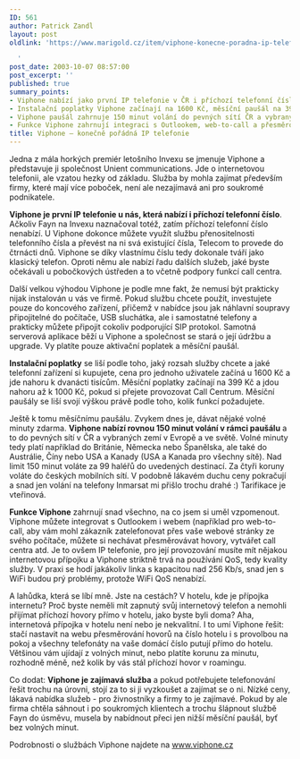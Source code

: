```yaml
---
ID: 561
author: Patrick Zandl
layout: post
oldlink: 'https://www.marigold.cz/item/viphone-konecne-poradna-ip-telefonie

  '
post_date: 2003-10-07 08:57:00
post_excerpt: ''
published: true
summary_points:
- Viphone nabízí jako první IP telefonie v ČR i příchozí telefonní číslo.
- Instalační poplatky Viphone začínají na 1600 Kč, měsíční paušál na 399 Kč.
- Viphone paušál zahrnuje 150 minut volání do pevných sítí ČR a vybraných zemí.
- Funkce Viphone zahrnují integraci s Outlookem, web-to-call a přesměrování hovorů.
title: Viphone – konečně pořádná IP telefonie
---
```


<p>
Jedna z mála horkých premiér letošního Invexu se jmenuje Viphone a představuje ji společnost Unient communications. Jde o internetovou telefonii, ale vzatou hezky od základu. Služba by mohla zajímat především firmy, které mají více poboček, není ale nezajímavá ani pro soukromé podnikatele. </p>

<p>
<STRONG>Viphone je první IP telefonie u nás, která nabízí i příchozí telefonní číslo</STRONG>. Ačkoliv Fayn na Invexu naznačoval totéž, zatím příchozí telefonní číslo nenabízí. U Viphone dokonce můžete využít službu přenositelnosti telefonního čísla a převést na ni svá existující čísla, Telecom to provede do čtrnácti dnů. Viphone se díky vlastnímu číslu tedy dokonale tváří jako klasický telefon. Oproti němu ale nabízí řadu dalších služeb, jaké byste očekávali u pobočkových ústředen a to včetně podpory funkcí call centra.</p>

<p>
Další velkou výhodou Viphone je podle mne fakt, že nemusí být prakticky nijak instalován u vás ve firmě. Pokud službu chcete použít, investujete pouze do koncového zařízení, přičemž v nabídce jsou jak náhlavní soupravy připojitelné do počítače, USB sluchátka, ale i samostatné telefony a prakticky můžete připojit cokoliv podporující SIP protokol. Samotná serverová aplikace běží u Viphone a společnost se stará o její údržbu a upgrade. Vy platíte pouze aktivační poplatek a měsíční paušál. </p>

<p>
<STRONG>Instalační poplatky</STRONG> se liší podle toho, jaký rozsah služby chcete a jaké telefonní zařízení si kupujete, cena pro jednoho uživatele začíná u 1600 Kč a jde nahoru k dvanácti tisícům. Měsíční poplatky začínají na 399 Kč a jdou nahoru až k 1000 Kč, pokud si přejete provozovat Call Centrum. Měsíční paušály se liší svojí výškou právě podle toho, kolik funkcí požadujete. </p>

<p>
Ještě k tomu měsíčnímu paušálu. Zvykem dnes je, dávat nějaké volné minuty zdarma. <STRONG>Viphone nabízí rovnou 150 minut volání v rámci paušálu</STRONG> a to do pevných sítí v ČR a vybraných zemí v Evropě a ve světě. Volné minuty tedy platí například do Británie, Německa nebo Španělska, ale také do Austrálie, Číny nebo USA a Kanady (USA a Kanada pro všechny sítě). Nad limit 150 minut voláte za 99 haléřů do uvedených destinací. Za čtyři koruny voláte do českých mobilních sítí. V podobně lákavém duchu ceny pokračují a snad jen volání na telefony Inmarsat mi přišlo trochu drahé :) Tarifikace je vteřinová. </p>

<p>
<STRONG>Funkce Viphone</STRONG> zahrnují snad všechno, na co jsem si uměl vzpomenout. Viphone můžete integrovat s Outlookem i webem (například pro web-to-call, aby vám mohl zákazník zatelefonovat přes vaše webové stránky ze svého počítače, můžete si nechávat přesměrovávat hovory, vytvářet call centra atd. Je to ovšem IP telefonie, pro její provozování musíte mít nějakou internetovou přípojku a Viphone striktně trvá na používání QoS, tedy kvality služby. V praxi se hodí jakákoliv linka s kapacitou nad 256 Kb/s, snad jen s WiFi budou prý problémy, protože WiFi QoS nenabízí. </p>

<p>
A lahůdka, která se líbí mně. Jste na cestách? V hotelu, kde je přípojka internetu? Proč byste neměli mít zapnutý svůj internetový telefon a nemohli přijímat příchozí hovory přímo v hotelu, jako byste byli doma? Aha, internetová přípojka v hotelu není nebo je nekvalitní. I to umí Viphone řešit: stačí nastavit na webu přesměrování hovorů na číslo hotelu i s provolbou na pokoj a všechny telefonáty na vaše domácí číslo putují přímo do hotelu. Většinou vám ujídají z volných minut, nebo platíte korunu za minutu, rozhodně méně, než kolik by vás stál příchozí hovor v roamingu. </p>

<p>
Co dodat: <STRONG>Viphone je zajímavá služba</STRONG> a pokud potřebujete telefonování řešit trochu na úrovni, stojí za to si ji vyzkoušet a zajímat se o ni. Nízké ceny, lákavá nabídka služeb - pro živnostníky a firmy to je zajímavé. Pokud by ale firma chtěla sáhnout i po soukromých klientech a trochu šlápnout službě Fayn do úsměvu, musela by nabídnout přeci jen nižší měsíční paušál, byť bez volných minut.</p>

<p>
Podrobnosti o službách Viphone najdete na <A href="http://www.viphone.cz/">www.viphone.cz</A></p>